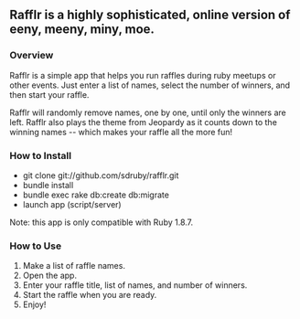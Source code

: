 ## Rafflr is a highly sophisticated, online version of eeny, meeny, miny, moe.

### Overview

Rafflr is a simple app that helps you run raffles during ruby meetups or other events. Just enter a list of names, select the number of winners, and then start your raffle.

Rafflr will randomly remove names, one by one, until only the winners are left. Rafflr also plays the theme from Jeopardy as it counts down to the winning names -- which makes your raffle all the more fun!

### How to Install

- git clone git://github.com/sdruby/rafflr.git
- bundle install
- bundle exec rake db:create db:migrate
- launch app (script/server)

Note: this app is only compatible with Ruby 1.8.7.

### How to Use

1. Make a list of raffle names.
2. Open the app.
3. Enter your raffle title, list of names, and number of winners.
4. Start the raffle when you are ready.
5. Enjoy!